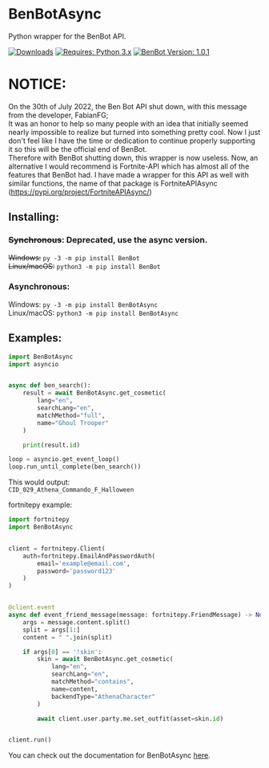 # BenBotAsync
Python wrapper for the BenBot API.

[![Downloads](https://pepy.tech/badge/benbotasync)](https://pepy.tech/project/benbotasync)
[![Requires: Python 3.x](https://img.shields.io/pypi/pyversions/BenBotAsync.svg)](https://pypi.org/project/BenBotAsync/)
[![BenBot Version: 1.0.1](https://img.shields.io/pypi/v/BenBotAsync.svg)](https://pypi.org/project/BenBotAsync/)

# NOTICE:
On the 30th of July 2022, the Ben Bot API shut down, with this message from the developer, FabianFG;<br>
It was an honor to help so many people with an idea that initially seemed nearly impossible to realize but turned into something pretty cool. Now I just don't feel like I have the time or dedication to continue properly supporting it so this will be the official end of BenBot.<br>
Therefore with BenBot shutting down, this wrapper is now useless. Now, an alternative I would recommend is Fortnite-API which has almost all of the features that BenBot had. I have made a wrapper for this API as well with similar functions, the name of that package is FortniteAPIAsync (https://pypi.org/project/FortniteAPIAsync/)

## Installing:
### ~~Synchronous~~: **Deprecated, use the async version.**
~~Windows:~~ ``py -3 -m pip install BenBot``<br>
~~Linux/macOS:~~ ``python3 -m pip install BenBot``

### Asynchronous:
Windows: ``py -3 -m pip install BenBotAsync``<br>
Linux/macOS: ``python3 -m pip install BenBotAsync``

## Examples:
```py
import BenBotAsync
import asyncio


async def ben_search():
    result = await BenBotAsync.get_cosmetic(
        lang="en",
        searchLang="en",
        matchMethod="full",
        name="Ghoul Trooper"
    )

    print(result.id)

loop = asyncio.get_event_loop()
loop.run_until_complete(ben_search())

```

This would output:<br>
```CID_029_Athena_Commando_F_Halloween```

fortnitepy example:
```py
import fortnitepy
import BenBotAsync


client = fortnitepy.Client(
    auth=fortnitepy.EmailAndPasswordAuth(
        email='example@email.com',
        password='password123'
    )
)


@client.event
async def event_friend_message(message: fortnitepy.FriendMessage) -> None:
    args = message.content.split()
    split = args[1:]
    content = " ".join(split)

    if args[0] == '!skin':
        skin = await BenBotAsync.get_cosmetic(
            lang="en",
            searchLang="en",
            matchMethod="contains",
            name=content,
            backendType="AthenaCharacter"
        )

        await client.user.party.me.set_outfit(asset=skin.id)


client.run()

```

You can check out the documentation for BenBotAsync [here](https://stoplight.io/p/docs/gh/xMistt/BenBotAsync).
